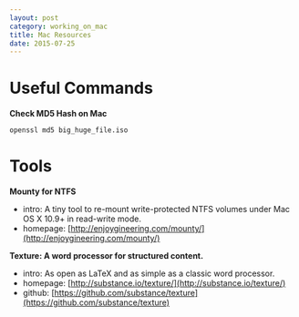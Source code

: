```yaml
---
layout: post
category: working_on_mac
title: Mac Resources
date: 2015-07-25
---
```


# Useful Commands

**Check MD5 Hash on Mac**

```
openssl md5 big_huge_file.iso
```

# Tools

**Mounty for NTFS**

- intro: A tiny tool to re-mount write-protected NTFS volumes under Mac OS X 10.9+ in read-write mode.
- homepage: [http://enjoygineering.com/mounty/](http://enjoygineering.com/mounty/)

**Texture: A word processor for structured content.**

- intro: As open as LaTeX and as simple as a classic word processor.
- homepage: [http://substance.io/texture/](http://substance.io/texture/)
- github: [https://github.com/substance/texture](https://github.com/substance/texture)
